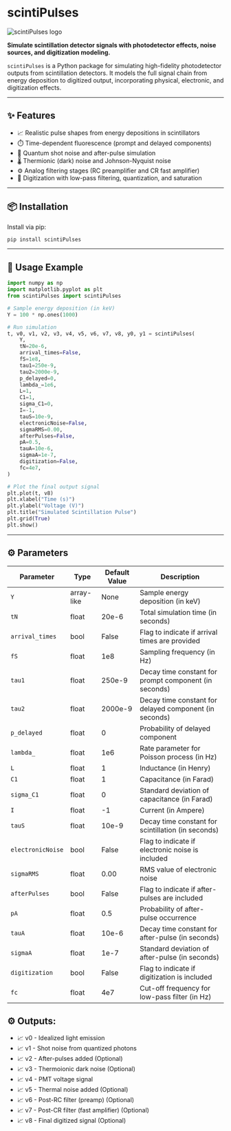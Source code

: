 # scintiPulses

![scintiPulses logo](scintiPulses_logo.png)

**Simulate scintillation detector signals with photodetector effects, noise sources, and digitization modeling.**

`scintiPulses` is a Python package for simulating high-fidelity photodetector outputs from scintillation detectors. It models the full signal chain from energy deposition to digitized output, incorporating physical, electronic, and digitization effects.

---

## ✨ Features

- 📈 Realistic pulse shapes from energy depositions in scintillators  
- ⏱️ Time-dependent fluorescence (prompt and delayed components)  
- 🔬 Quantum shot noise and after-pulse simulation  
- 🌡️ Thermionic (dark) noise and Johnson-Nyquist noise  
- ⚙️ Analog filtering stages (RC preamplifier and CR fast amplifier)  
- 🧮 Digitization with low-pass filtering, quantization, and saturation

---

## 📦 Installation

Install via pip:

```bash
pip install scintiPulses
```

---

## 🚀 Usage Example

```python
import numpy as np
import matplotlib.pyplot as plt
from scintiPulses import scintiPulses

# Sample energy deposition (in keV)
Y = 100 * np.ones(1000)

# Run simulation
t, v0, v1, v2, v3, v4, v5, v6, v7, v8, y0, y1 = scintiPulses(
    Y,
    tN=20e-6,
    arrival_times=False,
    fS=1e8,
    tau1=250e-9,
    tau2=2000e-9,
    p_delayed=0,
    lambda_=1e6,
    L=1,
    C1=1,
    sigma_C1=0,
    I=-1,
    tauS=10e-9,
    electronicNoise=False,
    sigmaRMS=0.00,
    afterPulses=False,
    pA=0.5,
    tauA=10e-6,
    sigmaA=1e-7,
    digitization=False,
    fc=4e7,
)

# Plot the final output signal
plt.plot(t, v8)
plt.xlabel("Time (s)")
plt.ylabel("Voltage (V)")
plt.title("Simulated Scintillation Pulse")
plt.grid(True)
plt.show()
```

---

## ⚙️ Parameters

| Parameter         | Type        | Default Value | Description                                                  |
|------------------|-------------|----------------|--------------------------------------------------------------|
| `Y`              | array-like  | None           | Sample energy deposition (in keV)                            |
| `tN`             | float       | 20e-6          | Total simulation time (in seconds)                           |
| `arrival_times`  | bool        | False          | Flag to indicate if arrival times are provided               |
| `fS`             | float       | 1e8            | Sampling frequency (in Hz)                                   |
| `tau1`           | float       | 250e-9         | Decay time constant for prompt component (in seconds)        |
| `tau2`           | float       | 2000e-9        | Decay time constant for delayed component (in seconds)       |
| `p_delayed`      | float       | 0              | Probability of delayed component                             |
| `lambda_`        | float       | 1e6            | Rate parameter for Poisson process (in Hz)                   |
| `L`              | float       | 1              | Inductance (in Henry)                                        |
| `C1`             | float       | 1              | Capacitance (in Farad)                                       |
| `sigma_C1`       | float       | 0              | Standard deviation of capacitance (in Farad)                 |
| `I`              | float       | -1             | Current (in Ampere)                                          |
| `tauS`           | float       | 10e-9          | Decay time constant for scintillation (in seconds)           |
| `electronicNoise`| bool        | False          | Flag to indicate if electronic noise is included             |
| `sigmaRMS`       | float       | 0.00           | RMS value of electronic noise                                |
| `afterPulses`    | bool        | False          | Flag to indicate if after-pulses are included                |
| `pA`             | float       | 0.5            | Probability of after-pulse occurrence                        |
| `tauA`           | float       | 10e-6          | Decay time constant for after-pulse (in seconds)             |
| `sigmaA`         | float       | 1e-7           | Standard deviation of after-pulse (in seconds)               |
| `digitization`   | bool        | False          | Flag to indicate if digitization is included                 |
| `fc`             | float       | 4e7            | Cut-off frequency for low-pass filter (in Hz)                |

## ⚙️ Outputs:

- 📈 v0 - Idealized light emission
- 📈 v1 - Shot noise from quantized photons
- 📈 v2 - After-pulses added (Optional)
- 📈 v3 - Thermoionic dark noise (Optional)
- 📈 v4 - PMT voltage signal
- 📈 v5 - Thermal noise added (Optional)
- 📈 v6 - Post-RC filter (preamp) (Optional)
- 📈 v7 - Post-CR filter (fast amplifier) (Optional)
- 📈 v8 - Final digitized signal (Optional)
